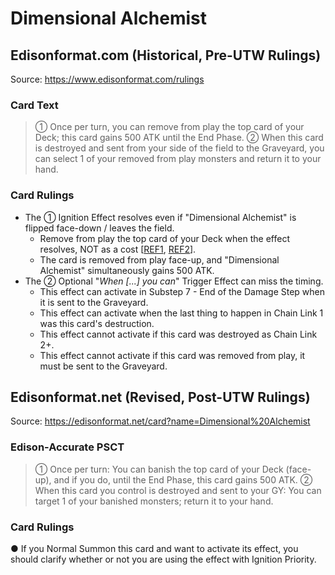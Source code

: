 # Dimensional Alchemist

## Edisonformat.com (Historical, Pre-UTW Rulings)

Source: https://www.edisonformat.com/rulings

### Card Text

> ① Once per turn, you can remove from play the top card of your Deck; this card gains 500 ATK until the End Phase. ② When this card is destroyed and sent from your side of the field to the Graveyard, you can select 1 of your removed from play monsters and return it to your hand.

### Card Rulings

*   The ① Ignition Effect resolves even if "Dimensional Alchemist" is flipped face-down / leaves the field.
    *   Remove from play the top card of your Deck when the effect resolves, NOT as a cost \[[REF1](https://www.pojo.biz/board/showthread.php?t=841434), [REF2](http://duelistgroundz.com/index.php?/topic/118829-dimensional-alchemist-vs-skill-drain/)\].
    *   The card is removed from play face-up, and "Dimensional Alchemist" simultaneously gains 500 ATK.
*   The ② Optional "_When \[...\] you can_" Trigger Effect can miss the timing.
    *   This effect can activate in Substep 7 - End of the Damage Step when it is sent to the Graveyard.
    *   This effect can activate when the last thing to happen in Chain Link 1 was this card's destruction.
    *   This effect cannot activate if this card was destroyed as Chain Link 2+.
    *   This effect cannot activate if this card was removed from play, it must be sent to the Graveyard.

## Edisonformat.net (Revised, Post-UTW Rulings)

Source: https://edisonformat.net/card?name=Dimensional%20Alchemist

### Edison-Accurate PSCT

> ① Once per turn: You can banish the top card of your Deck (face-up), and if you do, until the End Phase, this card gains 500 ATK.
> ② When this card you control is destroyed and sent to your GY:
> You can target 1 of your banished monsters; return it to your hand.

### Card Rulings

● If you Normal Summon this card and want to activate its effect, you should clarify whether or not you are using the effect with Ignition Priority.
            